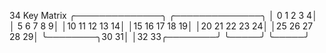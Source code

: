 34 Key Matrix
╭──────────────╮ ╭──────────────╮
│ 0  1  2  3  4│ │ 5  6  7  8  9│
│10 11 12 13 14│ │15 16 17 18 19│
│20 21 22 23 24│ │25 26 27 28 29│
╰────────╮30 31│ │32 33╭────────╯
         ╰─────╯ ╰─────╯
